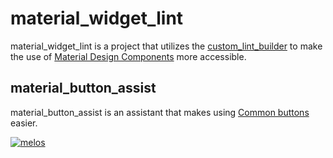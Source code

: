 # material_widget_lint

material_widget_lint is a project that utilizes the [custom_lint_builder] to make the use of [Material Design Components] more accessible.

## material_button_assist
material_button_assist is an assistant that makes using [Common buttons] easier.


[![melos](https://img.shields.io/badge/maintained%20with-melos-f700ff.svg?style=flat-square)](https://github.com/invertase/melos)

[custom_lint_builder]: https://pub.dev/packages/custom_lint_builder
[Material Design Components]: https://m3.material.io/components
[Common buttons]: https://m3.material.io/components/buttons/overview